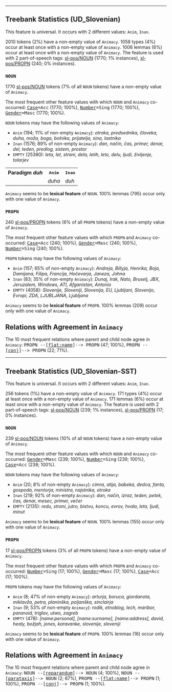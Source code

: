 

--------------------------------------------------------------------------------

## Treebank Statistics (UD_Slovenian)

This feature is universal.
It occurs with 2 different values: `Anim`, `Inan`.

2010 tokens (2%) have a non-empty value of `Animacy`.
1058 types (4%) occur at least once with a non-empty value of `Animacy`.
1006 lemmas (6%) occur at least once with a non-empty value of `Animacy`.
The feature is used with 2 part-of-speech tags: [sl-pos/NOUN]() (1770; 1% instances), [sl-pos/PROPN]() (240; 0% instances).

### `NOUN`

1770 [sl-pos/NOUN]() tokens (7% of all `NOUN` tokens) have a non-empty value of `Animacy`.

The most frequent other feature values with which `NOUN` and `Animacy` co-occurred: <tt><a href="Case.html">Case</a>=Acc</tt> (1770; 100%), <tt><a href="Number.html">Number</a>=Sing</tt> (1770; 100%), <tt><a href="Gender.html">Gender</a>=Masc</tt> (1770; 100%).

`NOUN` tokens may have the following values of `Animacy`:

* `Anim` (194; 11% of non-empty `Animacy`): <em>otroka, predsednika, človeka, duha, moža, boga, bolnika, prijatelja, sina, lastnika</em>
* `Inan` (1576; 89% of non-empty `Animacy`): <em>dan, način, čas, primer, denar, del, teden, predlog, sistem, prostor</em>
* `EMPTY` (25380): <em>leta, let, strani, dela, letih, leto, delu, ljudi, življenje, tolarjev</em>

<table>
  <tr><th>Paradigm <i>duh</i></th><th><tt>Anim</tt></th><th><tt>Inan</tt></th></tr>
  <tr><td><tt></tt></td><td><em>duha</em></td><td><em>duh</em></td></tr>
</table>

`Animacy` seems to be **lexical feature** of `NOUN`. 100% lemmas (795) occur only with one value of `Animacy`.

### `PROPN`

240 [sl-pos/PROPN]() tokens (6% of all `PROPN` tokens) have a non-empty value of `Animacy`.

The most frequent other feature values with which `PROPN` and `Animacy` co-occurred: <tt><a href="Case.html">Case</a>=Acc</tt> (240; 100%), <tt><a href="Gender.html">Gender</a>=Masc</tt> (240; 100%), <tt><a href="Number.html">Number</a>=Sing</tt> (240; 100%).

`PROPN` tokens may have the following values of `Animacy`:

* `Anim` (157; 65% of non-empty `Animacy`): <em>Andreja, Billyja, Henrika, Boja, Damijana, Filipa, Francija, Hočevarja, Janeza, Johna</em>
* `Inan` (83; 35% of non-empty `Animacy`): <em>Dunaj, Irak, Nato, Bruselj, JBX, Jeruzalem, Windows, ATI, Afganistan, Antonio</em>
* `EMPTY` (4058): <em>Slovenije, Sloveniji, Slovenija, EU, Ljubljani, Slovenijo, Evropi, ZDA, LJUBLJANA, Ljubljana</em>

`Animacy` seems to be **lexical feature** of `PROPN`. 100% lemmas (209) occur only with one value of `Animacy`.

## Relations with Agreement in `Animacy`

The 10 most frequent relations where parent and child node agree in `Animacy`:
<tt>PROPN --[<a href="../dep/flat:name.html">flat:name</a>]--> PROPN</tt> (47; 100%),
<tt>PROPN --[<a href="../dep/conj.html">conj</a>]--> PROPN</tt> (22; 71%).



--------------------------------------------------------------------------------

## Treebank Statistics (UD_Slovenian-SST)

This feature is universal.
It occurs with 2 different values: `Anim`, `Inan`.

256 tokens (1%) have a non-empty value of `Animacy`.
171 types (4%) occur at least once with a non-empty value of `Animacy`.
171 lemmas (6%) occur at least once with a non-empty value of `Animacy`.
The feature is used with 2 part-of-speech tags: [sl-pos/NOUN]() (239; 1% instances), [sl-pos/PROPN]() (17; 0% instances).

### `NOUN`

239 [sl-pos/NOUN]() tokens (10% of all `NOUN` tokens) have a non-empty value of `Animacy`.

The most frequent other feature values with which `NOUN` and `Animacy` co-occurred: <tt><a href="Gender.html">Gender</a>=Masc</tt> (239; 100%), <tt><a href="Number.html">Number</a>=Sing</tt> (239; 100%), <tt><a href="Case.html">Case</a>=Acc</tt> (238; 100%).

`NOUN` tokens may have the following values of `Animacy`:

* `Anim` (20; 8% of non-empty `Animacy`): <em>cimra, atija, babeka, dedca, fanta, gospoda, mentorja, ministra, najstnika, otroka</em>
* `Inan` (219; 92% of non-empty `Animacy`): <em>dan, način, izraz, teden, petek, čas, denar, mesec, primer, večer</em>
* `EMPTY` (2135): <em>redu, strani, jutro, bistvu, koncu, evrov, hvala, leta, ljudi, minut</em>

`Animacy` seems to be **lexical feature** of `NOUN`. 100% lemmas (155) occur only with one value of `Animacy`.

### `PROPN`

17 [sl-pos/PROPN]() tokens (3% of all `PROPN` tokens) have a non-empty value of `Animacy`.

The most frequent other feature values with which `PROPN` and `Animacy` co-occurred: <tt><a href="Number.html">Number</a>=Sing</tt> (17; 100%), <tt><a href="Gender.html">Gender</a>=Masc</tt> (17; 100%), <tt><a href="Case.html">Case</a>=Acc</tt> (17; 100%).

`PROPN` tokens may have the following values of `Animacy`:

* `Anim` (8; 47% of non-empty `Animacy`): <em>arturja, boruca, giordanota, miklavža, petra, planinška, poljanška, sinclairja</em>
* `Inan` (9; 53% of non-empty `Animacy`): <em>rodik, etnoblog, lech, maribor, paranoid, triglav, utwo, zagreb</em>
* `EMPTY` (478): <em>[name:personal], [name:surname], [name:address], david, healy, božjah, jones, karavanke, slovenije, sloveniji</em>

`Animacy` seems to be **lexical feature** of `PROPN`. 100% lemmas (16) occur only with one value of `Animacy`.

## Relations with Agreement in `Animacy`

The 10 most frequent relations where parent and child node agree in `Animacy`:
<tt>NOUN --[<a href="../dep/reparandum.html">reparandum</a>]--> NOUN</tt> (4; 100%),
<tt>NOUN --[<a href="../dep/parataxis.html">parataxis</a>]--> NOUN</tt> (2; 67%),
<tt>PROPN --[<a href="../dep/flat:name.html">flat:name</a>]--> PROPN</tt> (1; 100%),
<tt>PROPN --[<a href="../dep/conj.html">conj</a>]--> PROPN</tt> (1; 100%).

